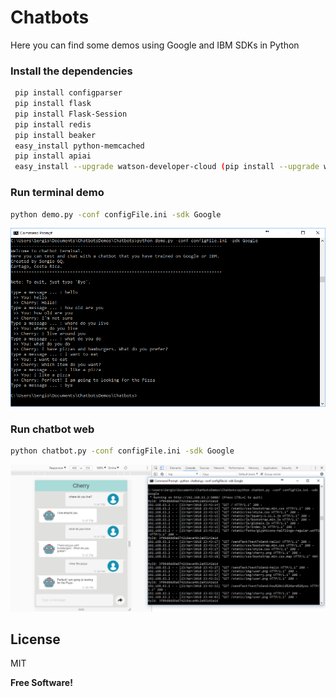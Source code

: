 # Chatbots
Here you can find some demos using Google and IBM SDKs in Python


### Install the dependencies

```sh
 pip install configparser
 pip install flask
 pip install Flask-Session
 pip install redis
 pip install beaker
 easy_install python-memcached
 pip install apiai
 easy_install --upgrade watson-developer-cloud (pip install --upgrade watson-developer-cloud)
```

### Run terminal demo
```sh
python demo.py -conf configFile.ini -sdk Google
```
![Alt text](demo/controllers/static/img/terminal.png?raw=true "Terminal Chatbot")

### Run chatbot web
```sh
python chatbot.py -conf configFile.ini -sdk Google
```
![Alt text](demo/controllers/static/img/chatWeb.png?raw=true "Web Chatbot")

License
----

MIT

**Free Software!**
